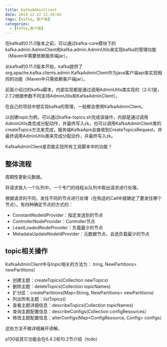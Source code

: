 ```yaml
---
title: KafkaAdminClient
date: 2014-12-22 12:39:04
tags: [kafka, 客户端]
categories:
  - [kafka,客户端]
---
```




在kafka的0.11.0版本之前，可以通过kafka-core模块下的kafka.admin.AdminClient和kafka.admin.AdminUtils来实现kafka的管理功能（Maven中需要依赖服务端jar）。

从kafka的0.11.0版本开始，kafka提供了org.apache.kafka.clients.admin.KafkaAdminClient作为java客户端api来实现相同的功能（Maven中只需依赖客户端jar）。

<!-- more -->

前面介绍过的kafka脚本，内部实现都是通过调用AdminUtils类实现的（2.0.1是，2.7.2根据参数不同支持AdminUtils和KafkaAdminClient）。

在自己的项目中想实现kafka的管理，一般都会使用KafkaAdminClient。

以创建topic为例，可以通过kafka-topics.sh完成该操作，内部是通过调用AdminUtils类完成分配动作，并最终写入zk。也可以调用KafkaAdminClient类的createTopics方法来完成，服务端KafkaApis会接收到CreateTopicsRequest，并最终调用AdminUtils类来完成分配动作，并最终写入zk。

KafkaAdminClient是否能实现所有工具脚本中的功能？

## 整体流程

周期性更新元数据。

将请求放入一个队列中，一个专门的线程从队列中取出请求进行处理。

根据请求的不同，发往不同的节点进行处理（在构造的Call中就确定了要发往哪个节点）。有四种确定节点的方式的：

* ConstantNodeIdProvider：指定发送到的节点
* ControllerNodeProvider：Controller节点
* LeastLoadedNodeProvider：负载最少的节点
* MetadataUpdateNodeIdProvider：元数据节点，会选负载最少的节点



## topic相关操作

KafkaAdminClient中与topic相关的方法为：                                                                                                                                                                                                                                                                                                                                                                                                                                                                                                                                                                                                                                                                                                                                                                                                                                                                                                                                                                                                                                                                                                                                                                                                                                                                                                                                                                                                                                                                                                                                                                                                                                                                                                                                                                                                                                                                                                                                                                                                                                                                                                                                                                                                                                                                                                                                                                                                                                                                                                                                                                                                                                                                                                                                                                                                                                                                                                                                                                                                                                                                                                                                                                                                                                                                                                                                                                                                                                                                                                                                                                                                                                                                                                                                                                                                                                                                                                                                                                                                                                                                                                                                                                                                                                                                                                                                                                                                                                                                                                                                                                                                                                                                                                                                                                                                                                                                                                                                                                                                                                                                                                                                                                                                                                                                                                                                                                                                                                                                                                                                                                                                                                                                                                                                                                                                                                                                                                                                                                                                                                                                                                                                                                                                                                                                                                                                                                                                                                                                                                                                                                                                                                                                                                                                                                                                                                                                                                                                                                                                                                                                                                                                                                                                                                                                                                                                                                                                                                                                                                                                                                                                                                                                                                                                                                                                                                                                                                                                                                                                                                                                                                                                                                                                                                                                                                                                                                                                                                                                                                                                                                                                                                                                                                                                                                                                                                                                                                                                                                                                                                                                                                                                                                                                                                                                                                                                                                                                                                                                                                                                                                                                                                                                                                                                                                                                                                                                                                                                                                                                                                                                                                                                                                                                                                                                                                                                                                                                                                                                                                                                                                                                                                                                                                                                                                                                                                                                                                                                                                                                                                                                                                                                                                                                                                                                                                                                                                                                                                                                                                                                                                                                                                                                                                                                                                                                                                                                                                                                                                                                                                                                                                                                                                                                                                                                                                                                                                                                                                                                                                                                                                                                                                                                                                                                                                                                                                                                                                                                                                                                                                                                                                                                                                                                                                                                                                                                                                                                                                                                                                                                                                                                                                                                                                                                                                                                                                                                                                                                                                                                                                                                                                                                                                                                                                                                                                                                                                                                                                                                                                                                                                                                                                                                                                                                                                                                                                                                                                                                                                                                                                                                                                                                                                                                                                                                                                                                                                                                                                                                                                                                                                                                                                                                                                                                                                                                                                                                                                                                                                                                                                                                                                                                                                                                                                                                                                                                                                                                                                                                                                                                                                                                                                                                                                                                                                                                                                                                                                                                                                                                                                                                                                                                                                                                                                                                                                                                                                                                                                                                                                                                                                                                                                                     tring, NewPartitions> newPartitions)

* 创建主题：createTopics(Collection<NewTopic> newTopics)
* 删除主题：deleteTopics(Collection<String> topicNames)
* 扩分区：createPartitions(Map<String, NewPartitions> newPartitions)
* 列出所有主题：listTopics()
* 查看主题详细信息：describeTopics(Collection<String> topicNames)
* 查询主题配置信息：describeConfigs(Collection<ConfigResource> configResources）
* 修改主题配置信息：alterConfigs(Map<ConfigResource, Config> configs）

这些方法不做详细展开讲解。

p130说其它功能会在6.4.2和10.2节介绍（todo）

